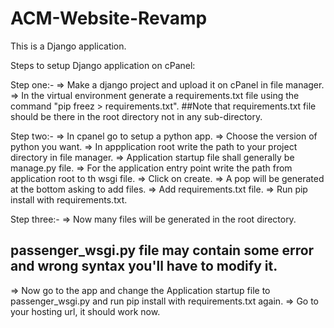 # ACM-Website-Revamp
This is a Django application.

Steps to setup Django application on cPanel:

Step one:-
=> Make a django project and upload it on cPanel in file manager.
=> In the virtual environment generate a requirements.txt file using the command "pip freez > requirements.txt".
##Note that requirements.txt file should be there in the root directory not in any sub-directory.

Step two:-
=> In cpanel go to setup a python app.
=> Choose the version of python you want.
=> In appplication root write the path to your project directory in file manager.
=> Application startup file shall generally be manage.py file.
=> For the application entry point write the path from application root to th wsgi file.
=> Click on create.
=> A pop will be generated at the bottom asking to add files.
=> Add requirements.txt file.
=> Run pip install with requirements.txt.

Step three:-
=> Now many files will be generated in the root directory.
## passenger_wsgi.py file may contain some error and wrong syntax you'll have to modify it.
=> Now go to the app and change the Application startup file to passenger_wsgi.py and run pip install with requirements.txt again.
=> Go to your hosting url, it should work now.



